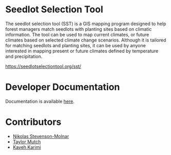 # Seedlot Selection Tool

The seedlot selection tool (SST) is a GIS mapping program designed to help forest managers match seedlots with planting
sites based on climatic information. The tool can be used to map current climates, or future climates based on selected
climate change scenarios. Although it is tailored for matching seedlots and planting sites, it can be used by anyone
interested in mapping present or future climates defined by temperature and precipitation.

https://seedlotselectiontool.org/sst/

# Developer Documentation

Documentation is available [here](http://seedsource.readthedocs.io).

# Contributors

* [Nikolas Stevenson-Molnar](https://github.com/nikmolnar)
* [Taylor Mutch](https://github.com/TaylorMutch)
* [Kaveh Karimi](https://github.com/ka7eh)
